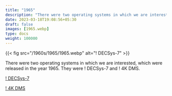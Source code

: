 ```yaml
---
title: "1965"
description: "There were two operating systems in which we are interested which were released in the year 1965. They were ! DECSys-7 and ! 4K DMS."
date: 2023-03-18T19:08:56+05:30
draft: false
images: [1965.webp]
type: docs
weight: 100000
---
```


{{< fig src="/1960s/1965/1965.webp" alt="! DECSys-7" >}}

There were two operating systems in which we are interested, which were released in the year 1965. They were ! DECSys-7 and ! 4K DMS.

<section class="section section-sm">
  <div class="container">
    <div class="row justify-content-center text-center">
      <div class="col-lg-5">
        <p><a class="btn btn-primary btn-lg px-4 mb-1" href="decsys/" role="button">! DECSys-7</a></p>
      </div>
      <div class="col-lg-5">
        <p><a class="btn btn-primary btn-lg px-4 mb-1" href="4kdms/" role="button">! 4K DMS</a></p>
      </div>
    </div>
  </div>
</section>
